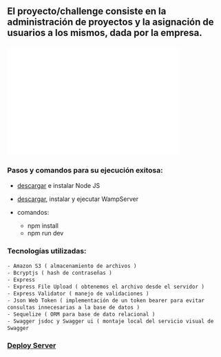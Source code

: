 ## El proyecto/challenge consiste en la administración de proyectos y la asignación de usuarios a los mismos, dada por la empresa.

### <img src="exercise/assets/images/logo.gif" alt="logo gif" width="400">

### Pasos y comandos para su ejecución exitosa:
- [descargar](https://nodejs.org/es/download/) e instalar Node JS 

- [descargar](https://www.wampserver.com/en/), instalar y ejecutar WampServer

- comandos:
    - npm install
    - npm run dev

### Tecnologías utilizadas:
    - Amazon S3 ( almacenamiento de archivos )
    - Bcryptjs ( hash de contraseñas )
    - Express
    - Express File Upload ( obtenemos el archivo desde el servidor )
    - Express Validator ( manejo de validaciones )
    - Json Web Token ( implementación de un token bearer para evitar consultas innecesarias a la base de datos )
    - Sequelize ( ORM para base de dato relacional )
    - Swagger jsdoc y Swagger ui ( montaje local del servicio visual de Swagger

### [Deploy Server](esto-es.herokuapp.com/api/docs/)
